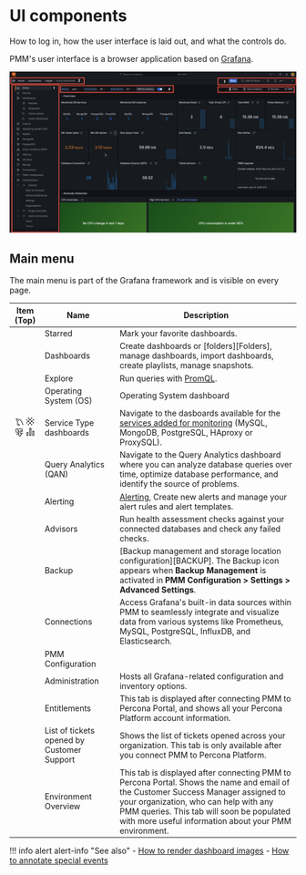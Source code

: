 # UI components

How to log in, how the user interface is laid out, and what the controls do.

PMM's user interface is a browser application based on [Grafana](https://grafana.com/docs/grafana/latest/).

![!image](../../_images/PMM_Home_Dashboard_Numbered.png)

## Main menu

The main menu is part of the Grafana framework and is visible on every page.

| Item (Top)                         | Name                 | Description
|:----------------------------------:|----------------------|-------------------------------
| <i class="uil uil-star"></i>       | Starred              | Mark your favorite dashboards.
| <i class="uil uil-apps"></i>       | Dashboards           | Create dashboards or [folders][Folders], manage dashboards, import dashboards, create playlists, manage snapshots.
| <i class="uil uil-compass"></i>    | Explore              | Run queries with [PromQL].
| <i class="uil uil-compass"></i>     | Operating System (OS)    | Operating System dashboard
| ![!image](../../_images/mysql-dashboard.png)  ![!image](../../_images/haproxy-dashboard.png)  ![!image](../../_images/postresql-dashboard.png)  ![!image](../../_images/qan-dashboard.png)| Service Type dashboards |   Navigate to the dasboards available for the [services added for monitoring](../../install-pmm/install-pmm-client/connect-database/index.md) (MySQL, MongoDB, PostgreSQL, HAproxy or ProxySQL). |
 <i class="uim uim-chart"></i> | Query Analytics (QAN) | Navigate to the Query Analytics dashboard where you can analyze database queries over time, optimize database performance, and identify the source of problems.|
| <i class="uil uil-bell"></i>       | Alerting             | [Alerting](../../alert/index.md), Create new alerts and manage your alert rules and alert templates.
| <i class="uil uil-search-alt"></i>                 |  Advisors  | Run health assessment checks against your connected databases and check any failed checks.
| <i class="uil uil-history"></i>    | Backup     | [Backup management and storage location configuration][BACKUP]. The Backup icon appears when **Backup Management** is activated in <i class="uil uil-cog"></i> **PMM Configuration > <i class="uil uil-setting"></i> Settings > Advanced Settings**.
| <i class="uil uil-cog"></i>        | Connections        | Access Grafana's built-in data sources within PMM to seamlessly integrate and visualize data from various systems like Prometheus, MySQL, PostgreSQL, InfluxDB, and Elasticsearch.
| <i class="uil uil-cog"></i>        | PMM Configuration||  Hosts all PMM-related configuration and inventory options.      | 
| <i class="uil uil-shield"></i>     | Administration        |Hosts all Grafana-related configuration and inventory options.
| <i class="uil uil-cloud"></i>      | Entitlements        |This tab is displayed after connecting PMM to Percona Portal, and shows all your Percona Platform account information. 
| <i class="uil uil-ticket"></i>     | List of tickets opened by Customer Support      | Shows the list of tickets opened across your organization. This tab is only available after you connect PMM to Percona Platform.
| <i class="uil uil-clouds"></i>     | Environment Overview        | This tab is displayed after connecting PMM to Percona Portal. Shows the name and email of the Customer Success Manager assigned to your organization, who can help with any PMM queries. This tab will soon be populated with more useful information about your PMM environment.


!!! info alert alert-info "See also"
    - [How to render dashboard images](../../use/dashboards-panels/share-dashboards/share_dashboard.md#render-dashboard-image)
    - [How to annotate special events](../../use/dashboards-panels/annotate/annotate.md)

[grafana]: https://grafana.com/docs/grafana/latest/
[promql]: https://prometheus.io/docs/prometheus/latest/querying/basics/
